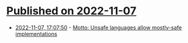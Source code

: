# [Published on 2022-11-07](index.md)

* [2022-11-07, 17:07:50](https://news.ycombinator.com/item?id=33508666) - [Motto: Unsafe languages allow mostly-safe implementations](https://www.humprog.org/~stephen/research/libcrunch/)
